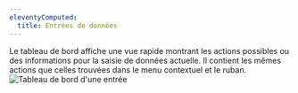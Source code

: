 ```yaml
---
eleventyComputed:
  title: Entrées de données
---
```

Le tableau de bord affiche une vue rapide montrant les actions possibles ou des informations pour la saisie de données actuelle. Il contient les mêmes actions que celles trouvées dans le menu contextuel et le ruban.
![Tableau de bord d'une entrée](https://cdnweb.devolutions.net/docs/fr/rdm/mac/clip4502.png)
